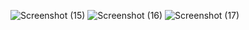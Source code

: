 ![Screenshot (15)](https://github.com/wadalkarsaloni/TicTacToe/assets/127375584/d20cc8c1-39a1-45ce-8675-4982e9c7d917)
![Screenshot (16)](https://github.com/wadalkarsaloni/TicTacToe/assets/127375584/8df41f1f-b923-488b-9944-8cb25811f9f9)
![Screenshot (17)](https://github.com/wadalkarsaloni/TicTacToe/assets/127375584/37e26216-d03e-4803-a80a-8ae93c5014d4)
